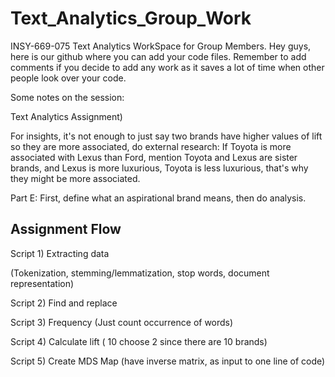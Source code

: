 # Text_Analytics_Group_Work
INSY-669-075 Text Analytics WorkSpace for Group Members.
Hey guys, here is our github where you can add your code files. Remember to add comments if you decide to add any work as it saves a lot of time when other people 
look over your code.

Some notes on the session:

Text Analytics Assignment)

For insights, it's not enough to just say two brands  have higher values of lift so they are more associated, do external research:
If Toyota is more associated with Lexus than Ford, mention Toyota and Lexus are sister brands, and Lexus is more luxurious, Toyota is less luxurious, that's why they might be more associated. 


Part E:  First, define what an aspirational brand means, then do analysis.


## Assignment Flow

Script 1) Extracting data

(Tokenization, stemming/lemmatization, stop words, document representation)

Script 2) Find and replace 

Script 3) Frequency (Just count occurrence of words)

Script 4) Calculate lift ( 10 choose 2 since there are 10 brands)

Script 5) Create MDS Map (have inverse matrix, as input to one line of code)
